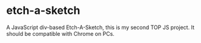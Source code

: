 # etch-a-sketch
A JavaScript div-based Etch-A-Sketch, this is my second TOP JS project. It should be compatible with Chrome on PCs.

